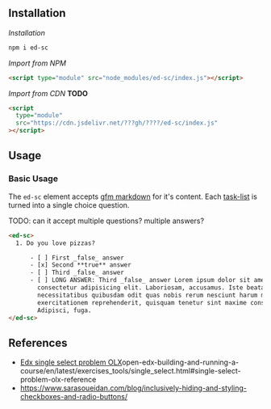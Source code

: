 ## Installation

_Installation_

```sh
npm i ed-sc
```



_Import from NPM_

```html
<script type="module" src="node_modules/ed-sc/index.js"></script>
```

_Import from CDN_ **TODO**

```html
<script
  type="module"
  src="https://cdn.jsdelivr.net/???gh/????/ed-sc/index.js"
></script>
```

## Usage

### Basic Usage

The `ed-sc` element accepts [gfm markdown](https://github.github.com/gfm/) for
it's content. Each
[task-list](https://github.github.com/gfm/#task-list-items-extension-) is turned
into a single choice question.

TODO: can it accept multiple questions? multiple answers?

```html
<ed-sc>
  1. Do you love pizzas?

      - [ ] First _false_ answer
      - [x] Second **true** answer
      - [ ] Third _false_ answer
      - [ ] LONG ANSWER: Third _false_ answer Lorem ipsum dolor sit amet,
        consectetur adipisicing elit. Laboriosam, accusamus. Iste beatae
        necessitatibus quibusdam odit quas nobis rerum nesciunt harum modi
        exercitationem reprehenderit, quisquam tenetur sint maxime consequuntur?
        Adipisci, fuga.
</ed-sc>
```

## References

- [Edx single select problem OLX](https://edx.readthedocs.io/projects/)open-edx-building-and-running-a-course/en/latest/exercises_tools/single_select.html#single-select-problem-olx-reference
- https://www.sarasoueidan.com/blog/inclusively-hiding-and-styling-checkboxes-and-radio-buttons/
